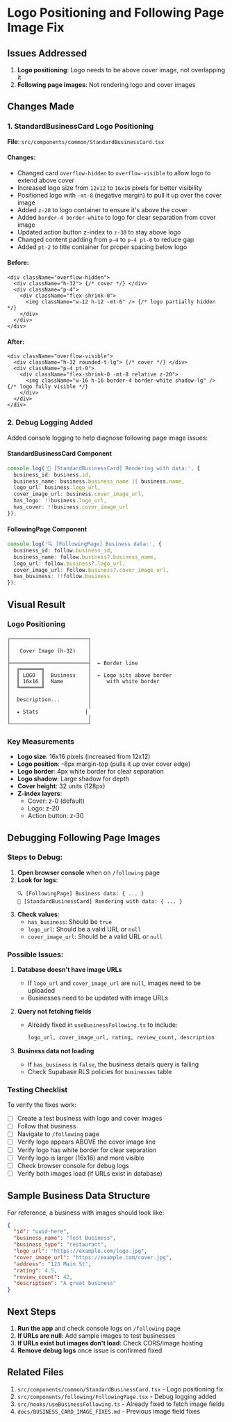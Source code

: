 # Logo Positioning and Following Page Image Fix

## Issues Addressed

1. **Logo positioning**: Logo needs to be above cover image, not overlapping it
2. **Following page images**: Not rendering logo and cover images

## Changes Made

### 1. StandardBusinessCard Logo Positioning

**File**: `src/components/common/StandardBusinessCard.tsx`

#### Changes:
- Changed card `overflow-hidden` to `overflow-visible` to allow logo to extend above cover
- Increased logo size from `12x12` to `16x16` pixels for better visibility
- Positioned logo with `-mt-8` (negative margin) to pull it up over the cover image
- Added `z-20` to logo container to ensure it's above the cover
- Added `border-4 border-white` to logo for clear separation from cover image
- Updated action button z-index to `z-30` to stay above logo
- Changed content padding from `p-4` to `p-4 pt-0` to reduce gap
- Added `pt-2` to title container for proper spacing below logo

#### Before:
```tsx
<div className="overflow-hidden">
  <div className="h-32"> {/* cover */} </div>
  <div className="p-4">
    <div className="flex-shrink-0">
      <img className="w-12 h-12 -mt-6" /> {/* logo partially hidden */}
    </div>
  </div>
</div>
```

#### After:
```tsx
<div className="overflow-visible">
  <div className="h-32 rounded-t-lg"> {/* cover */} </div>
  <div className="p-4 pt-0">
    <div className="flex-shrink-0 -mt-8 relative z-20">
      <img className="w-16 h-16 border-4 border-white shadow-lg" /> {/* logo fully visible */}
    </div>
  </div>
</div>
```

### 2. Debug Logging Added

Added console logging to help diagnose following page image issues:

#### StandardBusinessCard Component
```typescript
console.log('🎴 [StandardBusinessCard] Rendering with data:', {
  business_id: business.id,
  business_name: business.business_name || business.name,
  logo_url: business.logo_url,
  cover_image_url: business.cover_image_url,
  has_logo: !!business.logo_url,
  has_cover: !!business.cover_image_url
});
```

#### FollowingPage Component
```typescript
console.log('🔍 [FollowingPage] Business data:', {
  business_id: follow.business_id,
  business_name: follow.business?.business_name,
  logo_url: follow.business?.logo_url,
  cover_image_url: follow.business?.cover_image_url,
  has_business: !!follow.business
});
```

## Visual Result

### Logo Positioning
```
┌─────────────────────────┐
│                         │
│   Cover Image (h-32)    │
│                         │
├─────────────────────────┤  ← Border line
│  ╔═══════╗              │
│  ║ LOGO  ║  Business    │  ← Logo sits above border
│  ║ 16x16 ║  Name        │     with white border
│  ╚═══════╝              │
│                         │
│  Description...         │
│                         │
│  ★ Stats               │
│                         │
└─────────────────────────┘
```

### Key Measurements
- **Logo size**: 16x16 pixels (increased from 12x12)
- **Logo position**: -8px margin-top (pulls it up over cover edge)
- **Logo border**: 4px white border for clear separation
- **Logo shadow**: Large shadow for depth
- **Cover height**: 32 units (128px)
- **Z-index layers**:
  - Cover: z-0 (default)
  - Logo: z-20
  - Action button: z-30

## Debugging Following Page Images

### Steps to Debug:

1. **Open browser console** when on `/following` page
2. **Look for logs**:
   ```
   🔍 [FollowingPage] Business data: { ... }
   🎴 [StandardBusinessCard] Rendering with data: { ... }
   ```
3. **Check values**:
   - `has_business`: Should be `true`
   - `logo_url`: Should be a valid URL or `null`
   - `cover_image_url`: Should be a valid URL or `null`

### Possible Issues:

1. **Database doesn't have image URLs**
   - If `logo_url` and `cover_image_url` are `null`, images need to be uploaded
   - Businesses need to be updated with image URLs

2. **Query not fetching fields**
   - Already fixed in `useBusinessFollowing.ts` to include:
     ```sql
     logo_url, cover_image_url, rating, review_count, description
     ```

3. **Business data not loading**
   - If `has_business` is `false`, the business details query is failing
   - Check Supabase RLS policies for `businesses` table

### Testing Checklist

To verify the fixes work:

- [ ] Create a test business with logo and cover images
- [ ] Follow that business
- [ ] Navigate to `/following` page
- [ ] Verify logo appears ABOVE the cover image line
- [ ] Verify logo has white border for clear separation
- [ ] Verify logo is larger (16x16) and more visible
- [ ] Check browser console for debug logs
- [ ] Verify both images load (if URLs exist in database)

## Sample Business Data Structure

For reference, a business with images should look like:
```json
{
  "id": "uuid-here",
  "business_name": "Test Business",
  "business_type": "restaurant",
  "logo_url": "https://example.com/logo.jpg",
  "cover_image_url": "https://example.com/cover.jpg",
  "address": "123 Main St",
  "rating": 4.5,
  "review_count": 42,
  "description": "A great business"
}
```

## Next Steps

1. **Run the app** and check console logs on `/following` page
2. **If URLs are null**: Add sample images to test businesses
3. **If URLs exist but images don't load**: Check CORS/image hosting
4. **Remove debug logs** once issue is confirmed fixed

## Related Files

1. `src/components/common/StandardBusinessCard.tsx` - Logo positioning fix
2. `src/components/following/FollowingPage.tsx` - Debug logging added
3. `src/hooks/useBusinessFollowing.ts` - Already fixed to fetch image fields
4. `docs/BUSINESS_CARD_IMAGE_FIXES.md` - Previous image field fixes
